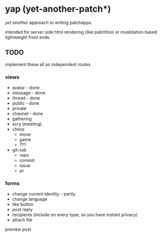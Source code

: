 # yap (yet-another-patch*)

_yet another_ approach to writing patchapps.

intended for server side html rendering (like patchfoo)
or invalidation based lightweight front ends.

## TODO

implement these all as independent routes

### views

* avatar - done
* message - done
* thread - done
* public - done
* private
* channel - done
* gathering
* scry (meeting)
* chess
  * move
  * game
  * ???
* git-ssb
  * repo
  * commit
  * issue
  * pr

### forms

* change current identity - partly
* change language
* like button
* post reply
* recipients (include on every type, so you have instant privacy)
* attach file

preview post

